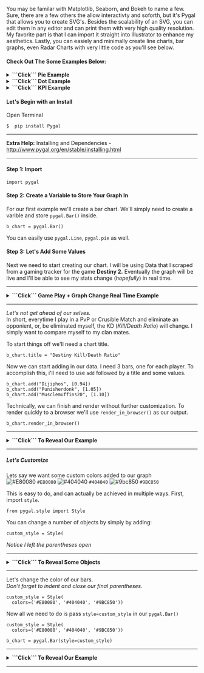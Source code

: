 You may be familar with Matplotlib, Seaborn, and Bokeh to name a few.  Sure, there are a few others the allow interactivty and soforth, but it's Pygal that allows you to create SVG's. Besides the scalability of an SVG, you can edit them in any editor and can print them with very high quality resolution.  My favorite part is that I can import it straight into Illustrator to enhance my aesthetics. Lastly, you can easiely and minimally create line charts, bar graphs, even Radar Charts with very little code as you'll see below. 

#### Check Out The Some Examples Below:

<details>
<summary><b>```Click``` Pie Example</b></summary>
<br>



![description](https://raw.githubusercontent.com/pluralsight/guides/master/images/fb8f5685-d93f-4876-ace5-80e69d81a402.gif)


</details>

<details>
<summary><b>```Click```  Dot Example</b></summary>
<br>



![description](https://raw.githubusercontent.com/pluralsight/guides/master/images/ee93583e-d848-451b-b23c-94b927e13caf.gif)

</details>

<details>
<summary><b>```Click``` KPI Example</b></summary>
<br>




![description](https://raw.githubusercontent.com/pluralsight/guides/master/images/567bc7bb-b0a0-4047-9654-59c91e868144.gif)


</details>


#### Let's Begin with an Install

Open Terminal
```
$  pip install Pygal
```
---
<b>Extra Help:</b>  Installing and Dependencies  - http://www.pygal.org/en/stable/installing.html

---

#### Step 1:  Import

```
import pygal
```

#### Step 2: Create a Variable to Store Your Graph In
For our first example we'll create a bar chart.  We'll simply need to create a varible and store ```pygal.Bar()``` inside.

```
b_chart = pygal.Bar()
```
You can easily use ```pygal.Line```, ```pygal.pie``` as well.


#### Step 3: Let's Add Some Values
Next we need to start creating our chart.  I will be using Data that I scraped from a gaming tracker for the game <b>Destiny 2.</b>  Eventually the graph will be live and I'll be able to see my stats change (_hopefully_) in real time. 

---

<details>
<summary><b>```Click``` Game Play + Graph Change Real Time Example</b></summary>
<br>
![description](https://raw.githubusercontent.com/pluralsight/guides/master/images/1ea09d8f-05e0-4814-9255-8ef430d34200.gif)
</details>

---

<i>Let's not get ahead of our selves.</i> <br>In short, everytime I play in a PvP or Crusible Match and eliminate an opponient, or, be eliminated myself, the KD (_Kill/Death Ratio_) will change.  I simply want to compare myself to my clan mates.



To start things off we'll need a chart title.
```
b_chart.title = "Destiny Kill/Death Ratio"
```
Now we can start adding in our data. I need 3 bars, one for each player.  To accomplish this, i'll need to use ```add``` followed by a title and some values.  
```
b_chart.add("Dijiphos", [0.94])
b_chart.add("Punisherdonk", [1.05])
b_chart.add("Musclemuffins20", [1.10])
```

Technically, we can finish and render without further customization.  To render quickly to a browser we'll use ```render_in_browser()``` as our output. 
```
b_chart.render_in_browser()
```
---
<details>
<summary><b>```Click``` To Reveal Our Example</b></summary>
<br>
![description](https://raw.githubusercontent.com/pluralsight/guides/master/images/ec4a6f0d-9cde-4785-8a76-2b819df70775.gif)
</details>

---


##### <b>Let's Customize</b>
Lets say we want some custom colors added to our graph<br>
![#E80080](https://placehold.it/15/e80080/000000?text=+) `#E80080`
![#404040](https://placehold.it/15/404040/000000?text=+) `#404040`
![#9bc850](https://placehold.it/15/9bc850/000000?text=+) `#9BC850`

This is easy to do, and can actually be achieved in multiple ways.
First, import ```style```.
```
from pygal.style import Style
```
You can change a number of objects by simply by adding:
```
custom_style = Style(
```
_Notice I left the parentheses open_

---
<details>
<summary><b>```Click``` To Reveal Some Objects</b></summary>
<br>
Properties & Description<br>

```plot_background ```The color of the chart area background<br>
``` background```The color of the image background<br>
```foreground ```|The main foregrond color<br>
``` colors```The serie color list<br>
``` value_colors```The print_values color list<br>
Complete List: http://www.pygal.org/en/stable/documentation/custom_styles.html
</details>

----

Let's change the color of our bars.<br>_Don't forget to indent and close our final parentheses._
```
custom_style = Style(
  colors=('#E80080', '#404040', '#9BC850'))
```
Now all we need to do is pass ```style=custom_style``` in our ```pygal.Bar()```
```
custom_style = Style(
  colors=('#E80080', '#404040', '#9BC850'))

b_chart = pygal.Bar(style=custom_style)
```

---
<details>
<summary><b>```Click``` To Reveal Our Example</b></summary>
<br>


![description](https://raw.githubusercontent.com/pluralsight/guides/master/images/f522dcab-e4f3-4a1e-9e94-0e318634c7ee.gif)
</details>

----


<br>
<br>
<br>



<br>

<br>